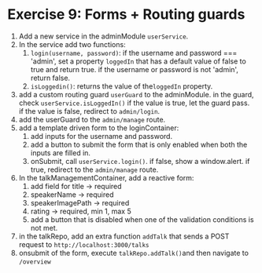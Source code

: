 # Exercise 9: Forms + Routing guards

1. Add a new service in the adminModule `userService`.
2. In the service add two functions:
    1. `login(username, password)`: if the username and password === 'admin', set a property `loggedIn` that has a default value of false to true and return true. if the username or password is not 'admin', return false.
    2. `isLoggedin()`: returns the value of the`loggedIn` property.
3. add a custom routing guard `userGuard` to the adminModule. in the guard, check `userService.isLoggedIn()` if the value is true, let the guard pass. if the value is false, redirect to `admin/login`.
4. add the userGuard to the `admin/manage` route.
5. add a template driven form to the loginContainer:
    1. add inputs for the username and password.
    2. add a button to submit the form that is only enabled when both the inputs are filled in.
    3. onSubmit, call `userService.login()`. if false, show a window.alert. if true, redirect to the `admin/manage` route.
6. In the talkManagementContainer, add a reactive form:
    1. add field for title -> required
    2. speakerName -> required
    3. speakerImagePath -> required
    4. rating -> required, min 1, max 5
    5. add a button that is disabled when one of the validation conditions is not met.
7. in the talkRepo, add an extra function `addTalk` that sends a POST request to `http://localhost:3000/talks`
8. onsubmit of the form, execute `talkRepo.addTalk()`and then navigate to `/overview`
